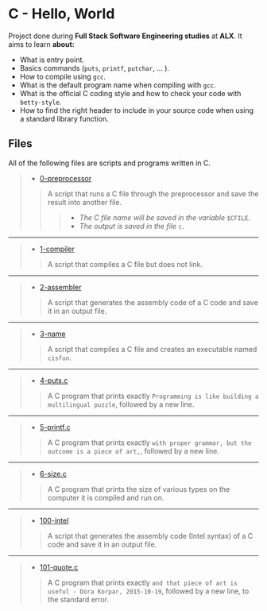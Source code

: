 # C - Hello, World

Project done during **Full Stack Software Engineering studies** at **ALX**. It aims to learn **about:**

* What is entry point.
* Basics commands (`puts`, `printf`, `putchar`, ... ).
* How to compile using `gcc`.
* What is the default program name when compiling with `gcc`.
* What is the official C coding style and how to check your code with `betty-style`.
* How to find the right header to include in your source code when using a standard library function.

## Files

All of the following files are scripts and programs written in C.

> * [0-preprocessor](https://github.com/Moh-A-Mahdi/alx-low_level_programming/blob/master/0x00-hello_world/0-preprocessor)
>
>> A script that runs a C file through the preprocessor and save the result into another file.
>>>
>>> * _The C file name will be saved in the variable_ `$CFILE`.
>>> * _The output is saved in the file_ `c`.

------------------

> * [1-compiler](https://github.com/Moh-A-Mahdi/alx-low_level_programming/blob/master/0x00-hello_world/1-compiler)
>
>> A script that compiles a C file but does not link.
------------------

> * [2-assembler](https://github.com/Moh-A-Mahdi/alx-low_level_programming/blob/master/0x00-hello_world/2-assembler)
>
>> A script that generates the assembly code of a C code and save it in an output file.
------------------

> * [3-name](https://github.com/Moh-A-Mahdi/alx-low_level_programming/blob/master/0x00-hello_world/3-name)
>
>> A script that compiles a C file and creates an executable named `cisfun`.
------------------

> * [4-puts.c](https://github.com/Moh-A-Mahdi/alx-low_level_programming/blob/master/0x00-hello_world/4-puts.c)
>
>> A C program that prints exactly `Programming is like building a multilingual puzzle`, followed by a new line.
------------------

> * [5-printf.c](https://github.com/Moh-A-Mahdi/alx-low_level_programming/blob/master/0x00-hello_world/5-printf.c)
>
>> A C program that prints exactly `with proper grammar, but the outcome is a piece of art,`, followed by a new line.
------------------

> * [6-size.c](https://github.com/Moh-A-Mahdi/alx-low_level_programming/blob/master/0x00-hello_world/6-size.c)
>
>> A C program that prints the size of various types on the computer it is compiled and run on.
------------------

> * [100-intel](https://github.com/Moh-A-Mahdi/alx-low_level_programming/blob/master/0x00-hello_world/100-intel)
>
>> A script that generates the assembly code (Intel syntax) of a C code and save it in an output file.
------------------

> * [101-quote.c](https://github.com/Moh-A-Mahdi/alx-low_level_programming/blob/master/0x00-hello_world/101-quote.c)
>
>> A C program that prints exactly `and that piece of art is useful - Dora Korpar, 2015-10-19`, followed by a new line, to the standard error.
